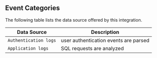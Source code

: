 
## Event Categories


The following table lists the data source offered by this integration.

| Data Source | Description                          |
| ----------- | ------------------------------------ |
| `Authentication logs` | user authentication events are parsed |
| `Application logs` | SQL requests are analyzed |









